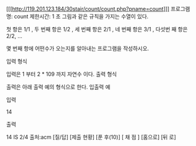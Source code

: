 [[[http://119.201.123.184/30stair/count/count.php?pname=count]]]
프로그램 명: count
제한시간: 1 초
그림과 같은 규칙을 가지는 수열이 있다.



첫 항은 1/1 , 두 번째 항은 1/2 , 세 번째 항은 2/1 , 네 번째 항은 3/1 , 다섯번 째 항은 2/2, ...

몇 번째 항에 어떤수가 오는지를 알아내는 프로그램을 작성하시오.

입력 형식

입력은 1 부터 2 * 109 까지 자연수 이다.
출력 형식

출력은 아래 출력 예의 형식으로 한다.
입출력 예

입력

14

출력

14 IS 2/4
출처:acm
[질/답] [제출 현황] [푼 후(10)]
[ 채 점 ] [홈으로]  [뒤 로]